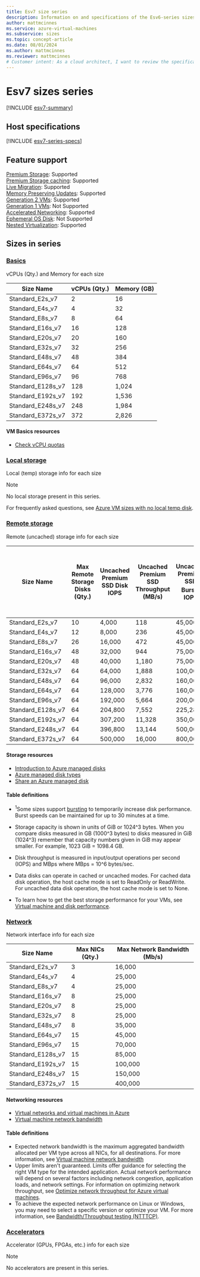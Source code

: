 ```yaml
---
title: Esv7 size series
description: Information on and specifications of the Esv6-series sizes
author: mattmcinnes
ms.service: azure-virtual-machines
ms.subservice: sizes
ms.topic: concept-article
ms.date: 08/01/2024
ms.author: mattmcinnes
ms.reviewer: mattmcinnes
# Customer intent: As a cloud architect, I want to review the specifications and feature support of various Esv6-series virtual machine sizes, so that I can select the most appropriate size for my workloads and optimize performance in the cloud environment.
---
```


# Esv7 sizes series  

[!INCLUDE [esv7-summary](./includes/esv7-series-summary.md)]

 
## Host specifications
[!INCLUDE [esv7-series-specs](./includes/esv7-series-specs.md)]

## Feature support
[Premium Storage](../../premium-storage-performance.md): Supported <br>[Premium Storage caching](../../premium-storage-performance.md): Supported <br>[Live Migration](../../maintenance-and-updates.md): Supported <br>[Memory Preserving Updates](../../maintenance-and-updates.md): Supported <br>[Generation 2 VMs](../../generation-2.md): Supported <br>[Generation 1 VMs](../../generation-2.md): Not Supported <br>[Accelerated Networking](/azure/virtual-network/create-vm-accelerated-networking-cli): Supported <br>[Ephemeral OS Disk](../../ephemeral-os-disks.md): Not Supported <br>[Nested Virtualization](/virtualization/hyper-v-on-windows/user-guide/nested-virtualization): Supported <br>

## Sizes in series

### [Basics](#tab/sizebasic)

vCPUs (Qty.) and Memory for each size

| Size Name | vCPUs (Qty.) | Memory (GB) |
| --- | --- | --- |
| Standard_E2s_v7 | 2 | 16 |
| Standard_E4s_v7 | 4 | 32 |
| Standard_E8s_v7 | 8 | 64 |
| Standard_E16s_v7 | 16 | 128 |
| Standard_E20s_v7 | 20 | 160 |
| Standard_E32s_v7 | 32 | 256 |
| Standard_E48s_v7 | 48 | 384 |
| Standard_E64s_v7 | 64 | 512 |
| Standard_E96s_v7 | 96 | 768 |
| Standard_E128s_v7 | 128 | 1,024 |
| Standard_E192s_v7 | 192 | 1,536 |
| Standard_E248s_v7 | 248 | 1,984 |
| Standard_E372s_v7 | 372 | 2,826 |

#### VM Basics resources
- [Check vCPU quotas](../../../virtual-machines/quotas.md)

### [Local storage](#tab/sizestoragelocal)

Local (temp) storage info for each size

> [!NOTE]
> No local storage present in this series.
>
> For frequently asked questions, see [Azure VM sizes with no local temp disk](../../azure-vms-no-temp-disk.yml).

### [Remote storage](#tab/sizestorageremote)

Remote (uncached) storage info for each size

| Size Name | Max Remote Storage Disks (Qty.) | Uncached Premium SSD Disk IOPS | Uncached Premium SSD Throughput (MB/s) | Uncached Premium SSD Burst<sup>1</sup> IOPS | Uncached Premium SSD Burst<sup>1</sup> Throughput (MB/s) | Uncached Ultra Disk and Premium SSD v2 IOPS | Uncached Ultra Disk and Premium SSD v2 Throughput (MB/s) | Uncached Burst<sup>1</sup> Ultra Disk and Premium SSD v2 IOPS | Uncached Burst<sup>1</sup> Ultra Disk and Premium SSD v2 Disk Throughput (MB/s) |
| --- | --- | --- | --- | --- | --- | --- | --- | --- | --- |
| Standard_E2s_v7 | 10 | 4,000 | 118 | 45,000 | 1,413 | 5,000 | 137 | 56,250| 1,640 |
| Standard_E4s_v7 | 12 | 8,000 | 236 | 45,000 | 1,413 | 10,000 | 274 | 56,250 | 1,640 |
| Standard_E8s_v7 | 26 | 16,000 | 472 | 45,000 | 1,413 | 20,000 | 548 | 56,250 | 1,640 |
| Standard_E16s_v7 | 48 | 32,000 | 944 | 75,000 | 1,413 | 40,000 | 1,096| 93,750 | 1,640 |
| Standard_E20s_v7 | 48 | 40,000 | 1,180 | 75,000 | 1,413 | 50,000 | 1,370 | 93,750 | 1,640 |
| Standard_E32s_v7 | 64 | 64,000 | 1,888 | 100,000 | 1,916 | 80,000 | 2,192 | 125,000 | 2,225 |
| Standard_E48s_v7 | 64 | 96,000 | 2,832 | 160,000 | 2,875 | 120,000 | 3,288 | 200,000 | 3,338 |
| Standard_E64s_v7 | 64 | 128,000 | 3,776 | 160,000 | 3,833 | 160,000 | 4,384 | 200,000 | 4,450 |
| Standard_E96s_v7 | 64 | 192,000 | 5,664 | 200,000 | 5,749 | 240,000 | 6,576 | 250,000 | 6,675 |
| Standard_E128s_v7 | 64 | 204,800 | 7,552 | 225,280 | 7,664 | 320,000 | 8,768 | 352,000 | 8,898 |
| Standard_E192s_v7 | 64 | 307,200 | 11,328 | 350,000 | 12,000 | 480,000 | 13,152 | 546,875 | 13,932 |
| Standard_E248s_v7 | 64 | 396,800 | 13,144 | 500,000 | 15,000 | 620,000 | 16,988 | 781,250 | 19,387 |
| Standard_E372s_v7 | 64 | 500,000 | 16,000 | 800,000 | 16,000 | 800,000 | 20,000 | 800,000 | 20,000 |

#### Storage resources
- [Introduction to Azure managed disks](../../../virtual-machines/managed-disks-overview.md)
- [Azure managed disk types](../../../virtual-machines/disks-types.md)
- [Share an Azure managed disk](../../../virtual-machines/disks-shared.md)

#### Table definitions
- <sup>1</sup>Some sizes support [bursting](../../disk-bursting.md) to temporarily increase disk performance. Burst speeds can be maintained for up to 30 minutes at a time.

- Storage capacity is shown in units of GiB or 1024^3 bytes. When you compare disks measured in GB (1000^3 bytes) to disks measured in GiB (1024^3) remember that capacity numbers given in GiB may appear smaller. For example, 1023 GiB = 1098.4 GB.
- Disk throughput is measured in input/output operations per second (IOPS) and MBps where MBps = 10^6 bytes/sec.
- Data disks can operate in cached or uncached modes. For cached data disk operation, the host cache mode is set to ReadOnly or ReadWrite. For uncached data disk operation, the host cache mode is set to None.
- To learn how to get the best storage performance for your VMs, see [Virtual machine and disk performance](../../../virtual-machines/disks-performance.md).


### [Network](#tab/sizenetwork)

Network interface info for each size

| Size Name | Max NICs (Qty.) | Max Network Bandwidth (Mb/s) |
| --- | --- | --- |
| Standard_E2s_v7 | 3 | 16,000 |
| Standard_E4s_v7 | 4 | 25,000 |
| Standard_E8s_v7 | 4 | 25,000 |
| Standard_E16s_v7 | 8 | 25,000 |
| Standard_E20s_v7 | 8 | 25,000 |
| Standard_E32s_v7 | 8 | 25,000 |
| Standard_E48s_v7 | 8 | 35,000 |
| Standard_E64s_v7 | 15 | 45,000 |
| Standard_E96s_v7 | 15 | 70,000 |
| Standard_E128s_v7 | 15 | 85,000 |
| Standard_E192s_v7 | 15 | 100,000 |
| Standard_E248s_v7 | 15 | 150,000 |
| Standard_E372s_v7 | 15 | 400,000 |

#### Networking resources
- [Virtual networks and virtual machines in Azure](/azure/virtual-network/network-overview)
- [Virtual machine network bandwidth](/azure/virtual-network/virtual-machine-network-throughput)

#### Table definitions
- Expected network bandwidth is the maximum aggregated bandwidth allocated per VM type across all NICs, for all destinations. For more information, see [Virtual machine network bandwidth](/azure/virtual-network/virtual-machine-network-throughput)
- Upper limits aren't guaranteed. Limits offer guidance for selecting the right VM type for the intended application. Actual network performance will depend on several factors including network congestion, application loads, and network settings. For information on optimizing network throughput, see [Optimize network throughput for Azure virtual machines](/azure/virtual-network/virtual-network-optimize-network-bandwidth). 
-  To achieve the expected network performance on Linux or Windows, you may need to select a specific version or optimize your VM. For more information, see [Bandwidth/Throughput testing (NTTTCP)](/azure/virtual-network/virtual-network-bandwidth-testing).

### [Accelerators](#tab/sizeaccelerators)

Accelerator (GPUs, FPGAs, etc.) info for each size

> [!NOTE]
> No accelerators are present in this series.

